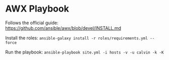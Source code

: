 # AWX Playbook

Follows the official guide: https://github.com/ansible/awx/blob/devel/INSTALL.md

Install the roles: `ansible-galaxy install -r roles/requirements.yml --force`

Run the playbook: `ansible-playbook site.yml -i hosts -v -u calvin -k -K`
